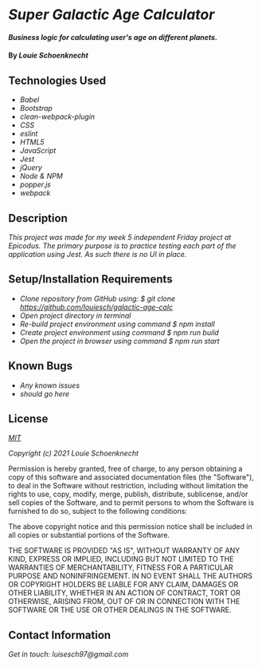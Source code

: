 # _Super Galactic Age Calculator_

#### _Business logic for calculating user's age on different planets._

#### By _**Louie Schoenknecht**_

## Technologies Used

* _Babel_
* _Bootstrap_
* _clean-webpack-plugin_
* _CSS_
* _eslint_
* _HTML5_
* _JavaScript_
* _Jest_
* _jQuery_
* _Node & NPM_
* _popper.js_
* _webpack_

## Description

_This project was made for my week 5 independent Friday project at Epicodus. The primary purpose is to practice testing each part of the application using Jest. As such there is no UI in place._

## Setup/Installation Requirements

* _Clone repository from GitHub using: $ git clone https://github.com/louiesch/galactic-age-calc_
* _Open project directory in terminal_
* _Re-build project environment using command $ npm install_
* _Create project environment using command $ npm run build_
* _Open the project in browser using command $ npm run start_

## Known Bugs

* _Any known issues_
* _should go here_

## License

_[MIT](https://choosealicense.com/licenses/mit/)_

_Copyright (c) 2021 Louie Schoenknecht_

Permission is hereby granted, free of charge, to any person obtaining a copy of this software and associated documentation files (the "Software"), to deal in the Software without restriction, including without limitation the rights to use, copy, modify, merge, publish, distribute, sublicense, and/or sell copies of the Software, and to permit persons to whom the Software is furnished to do so, subject to the following conditions:

The above copyright notice and this permission notice shall be included in all copies or substantial portions of the Software.

THE SOFTWARE IS PROVIDED "AS IS", WITHOUT WARRANTY OF ANY KIND, EXPRESS OR IMPLIED, INCLUDING BUT NOT LIMITED TO THE WARRANTIES OF MERCHANTABILITY, FITNESS FOR A PARTICULAR PURPOSE AND NONINFRINGEMENT. IN NO EVENT SHALL THE AUTHORS OR COPYRIGHT HOLDERS BE LIABLE FOR ANY CLAIM, DAMAGES OR OTHER LIABILITY, WHETHER IN AN ACTION OF CONTRACT, TORT OR OTHERWISE, ARISING FROM, OUT OF OR IN CONNECTION WITH THE SOFTWARE OR THE USE OR OTHER DEALINGS IN THE
SOFTWARE.

## Contact Information

_Get in touch: luisesch97@gmail.com_
